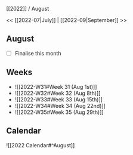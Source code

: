 [[2022]] / August

<<   [[2022-07|July]]    | [[2022-09|September]] >>︎

## August
- [ ] Finalise this month


## Weeks
- ![[2022-W31#Week 31 (Aug 1st)]]
- ![[2022-W32#Week 32 (Aug 8th)]]
- ![[2022-W33#Week 33 (Aug 15th)]]
- ![[2022-W34#Week 34 (Aug 22nd)]]
- ![[2022-W35#Week 35 (Aug 29th)]]

## Calendar
![[2022 Calendar#^August]]
